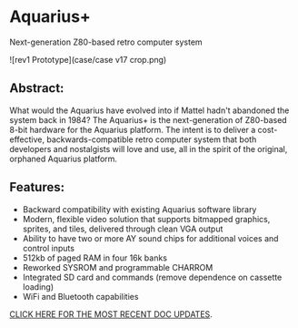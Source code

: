 # Aquarius+
Next-generation Z80-based retro computer system

![rev1 Prototype](case/case v17 crop.png)

## Abstract:
What would the Aquarius have evolved into if Mattel hadn't abandoned the system back in 1984? The Aquarius+ is the next-generation of Z80-based 8-bit hardware for the Aquarius platform. The intent is to deliver a cost-effective, backwards-compatible retro computer system that both developers and nostalgists will love and use, all in the spirit of the original, orphaned Aquarius platform.

## Features:
* Backward compatibility with existing Aquarius software library
* Modern, flexible video solution that supports bitmapped graphics, sprites, and tiles, delivered through clean VGA output
* Ability to have two or more AY sound chips for additional voices and control inputs
* 512kb of paged RAM in four 16k banks
* Reworked SYSROM and programmable CHARROM
* Integrated SD card and commands (remove dependence on cassette loading)
* WiFi and Bluetooth capabilities

[CLICK HERE FOR THE MOST RECENT DOC UPDATES](docs/aquarius_plus.md).
